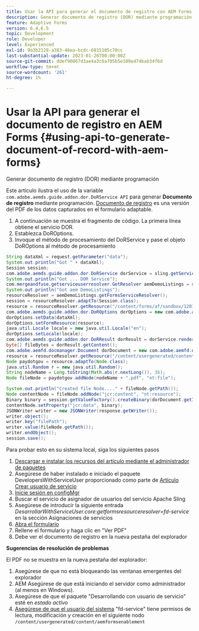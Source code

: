 ```yaml
---
title: Usar la API para generar el documento de registro con AEM Forms
description: Generar documento de registro (DOR) mediante programación
feature: Adaptive Forms
version: 6.4,6.5
topic: Development
role: Developer
level: Experienced
exl-id: 9a3b2128-a383-46ea-bcdc-6015105c70cc
last-substantial-update: 2023-01-26T00:00:00Z
source-git-commit: ddef90067d3ae4a3c6a705b5e109e474bab34f6d
workflow-type: tm+mt
source-wordcount: '261'
ht-degree: 1%

---
```


# Usar la API para generar el documento de registro en AEM Forms {#using-api-to-generate-document-of-record-with-aem-forms}

Generar documento de registro (DOR) mediante programación

Este artículo ilustra el uso de la variable `com.adobe.aemds.guide.addon.dor.DoRService API` para generar **Documento de registro** mediante programación. [Documento de registro](https://experienceleague.adobe.com/docs/experience-manager-65/forms/adaptive-forms-advanced-authoring/generate-document-of-record-for-non-xfa-based-adaptive-forms.html) es una versión del PDF de los datos capturados en el formulario adaptable.

1. A continuación se muestra el fragmento de código. La primera línea obtiene el servicio DOR.
1. Establezca DoROptions.
1. Invoque el método de procesamiento del DoRService y pase el objeto DoROptions al método de procesamiento

```java
String dataXml = request.getParameter("data");
System.out.println("Got " + dataXml);
Session session;
com.adobe.aemds.guide.addon.dor.DoRService dorService = sling.getService(com.adobe.aemds.guide.addon.dor.DoRService.class);
System.out.println("Got ... DOR Service");
com.mergeandfuse.getserviceuserresolver.GetResolver aemDemoListings = sling.getService(com.mergeandfuse.getserviceuserresolver.GetResolver.class);
System.out.println("Got aem DemoListings");
resourceResolver = aemDemoListings.getFormsServiceResolver();
session = resourceResolver.adaptTo(Session.class);
resource = resourceResolver.getResource("/content/forms/af/sandbox/1201-borrower-payments");
com.adobe.aemds.guide.addon.dor.DoROptions dorOptions = new com.adobe.aemds.guide.addon.dor.DoROptions();
dorOptions.setData(dataXml);
dorOptions.setFormResource(resource);
java.util.Locale locale = new java.util.Locale("en");
dorOptions.setLocale(locale);
com.adobe.aemds.guide.addon.dor.DoRResult dorResult = dorService.render(dorOptions);
byte[] fileBytes = dorResult.getContent();
com.adobe.aemfd.docmanager.Document dorDocument = new com.adobe.aemfd.docmanager.Document(fileBytes);
resource = resourceResolver.getResource("/content/usergenerated/content/aemformsenablement");
Node paydotgov = resource.adaptTo(Node.class);
java.util.Random r = new java.util.Random();
String nodeName = Long.toString(Math.abs(r.nextLong()), 36);
Node fileNode = paydotgov.addNode(nodeName + ".pdf", "nt:file");

System.out.println("Created file Node...." + fileNode.getPath());
Node contentNode = fileNode.addNode("jcr:content", "nt:resource");
Binary binary = session.getValueFactory().createBinary(dorDocument.getInputStream());
contentNode.setProperty("jcr:data", binary);
JSONWriter writer = new JSONWriter(response.getWriter());
writer.object();
writer.key("filePath");
writer.value(fileNode.getPath());
writer.endObject();
session.save();
```

Para probar esto en su sistema local, siga los siguientes pasos

1. [Descargar e instalar los recursos del artículo mediante el administrador de paquetes](assets/dor-with-api.zip)
1. Asegúrese de haber instalado e iniciado el paquete DevelopersWithServiceUser proporcionado como parte de [Artículo Crear usuario de servicio](service-user-tutorial-develop.md)
1. [Inicie sesión en configMgr](http://localhost:4502/system/console/configMgr)
1. Buscar el servicio de asignador de usuarios del servicio Apache Sling
1. Asegúrese de introducir la siguiente entrada _DesarrollarWithServiceUser.core:getformsresourceresolver=fd-service_ en la sección Asignaciones de servicios
1. [Abra el formulario](http://localhost:4502/content/dam/formsanddocuments/sandbox/1201-borrower-payments/jcr:content?wcmmode=disabled)
1. Rellene el formulario y haga clic en &quot;Ver PDF&quot;
1. Debe ver el documento de registro en la nueva pestaña del explorador


**Sugerencias de resolución de problemas**

El PDF no se muestra en la nueva pestaña del explorador:

1. Asegúrese de que no está bloqueando las ventanas emergentes del explorador
1. AEM Asegúrese de que está iniciando el servidor como administrador (al menos en Windows).
1. Asegúrese de que el paquete &quot;Desarrollando con usuario de servicio&quot; esté en *estado activo*
1. [Asegúrese de que el usuario del sistema](http://localhost:4502/useradmin) &quot;fd-service&quot; tiene permisos de lectura, modificación y creación en el siguiente nodo `/content/usergenerated/content/aemformsenablement`
